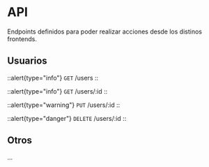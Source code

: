 # API

Endpoints definidos para poder realizar acciones desde los distinos frontends.

## Usuarios

::alert{type="info"}
`GET` /users
::

::alert{type="info"}
`GET` /users/:id
::

::alert{type="warning"}
`PUT` /users/:id
::

::alert{type="danger"}
`DELETE` /users/:id
::

## Otros

...
